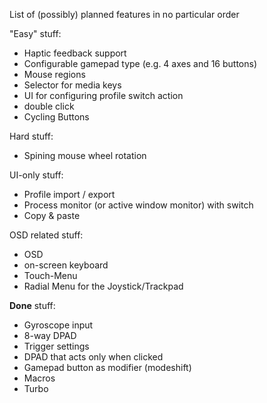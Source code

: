 List of (possibly) planned features in no particular order

"Easy" stuff:
- Haptic feedback support
- Configurable gamepad type (e.g. 4 axes and 16 buttons)
- Mouse regions
- Selector for media keys
- UI for configuring profile switch action
- double click
- Cycling Buttons


Hard stuff:
- Spining mouse wheel rotation


UI-only stuff:
- Profile import / export
- Process monitor (or active window monitor) with switch
- Copy & paste


OSD related stuff:
- OSD
- on-screen keyboard
- Touch-Menu
- Radial Menu for the Joystick/Trackpad


**Done** stuff:
- Gyroscope input
- 8-way DPAD
- Trigger settings
- DPAD that acts only when clicked
- Gamepad button as modifier (modeshift)
- Macros
- Turbo
